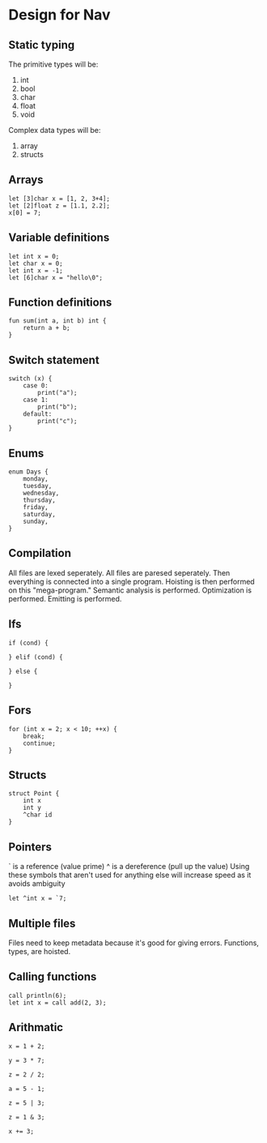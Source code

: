 # Design for Nav
## Static typing
The primitive types will be:
1. int
2. bool
3. char
4. float
5. void

Complex data types will be:
1. array
2. structs

## Arrays
```
let [3]char x = [1, 2, 3+4];
let [2]float z = [1.1, 2.2];
x[0] = 7;

```

## Variable definitions
```
let int x = 0;
let char x = 0;
let int x = -1;
let [6]char x = "hello\0";
```

## Function definitions
```
fun sum(int a, int b) int {
    return a + b;
}
```

## Switch statement
```
switch (x) {
    case 0:
        print("a");
    case 1:
        print("b");
    default:
        print("c");
}
```

## Enums
```
enum Days {
    monday,
    tuesday,
    wednesday,
    thursday,
    friday,
    saturday,
    sunday,
}
```

## Compilation
All files are lexed seperately.
All files are paresed seperately.
Then everything is connected into a single program.
Hoisting is then performed on this "mega-program."
Semantic analysis is performed.
Optimization is performed.
Emitting is performed.

## Ifs
```
if (cond) {

} elif (cond) {

} else {

}
```

## Fors
```
for (int x = 2; x < 10; ++x) {
    break;
    continue;
}
```

## Structs
```
struct Point {
    int x
    int y
    ^char id
}
```

## Pointers
` is a reference (value prime)
^ is a dereference (pull up the value)
Using these symbols that aren't used for anything else will increase
speed as it avoids ambiguity
```
let ^int x = `7;
```

## Multiple files
Files need to keep metadata because it's good for giving errors.
Functions, types, are hoisted.

## Calling functions
```
call println(6);
let int x = call add(2, 3);
```

## Arithmatic
```
x = 1 + 2;

y = 3 * 7;

z = 2 / 2;

a = 5 - 1;

z = 5 | 3;

z = 1 & 3;

x += 3;
```
